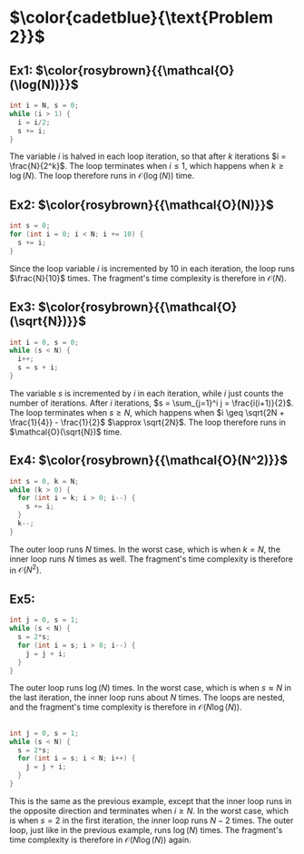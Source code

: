 # $\color{cadetblue}{\text{Problem 2}}$

## Ex1: $\color{rosybrown}{{\mathcal{O}(\log(N))}}$

```c
int i = N, s = 0;
while (i > 1) {
  i = i/2;
  s += i;
}
```

The variable $i$ is halved in each loop iteration, so that after $k$ iterations $i = \frac{N}{2^k}$. The loop terminates when $i \leq 1$, which happens when $k \geq \log(N)$. The loop therefore runs in $\mathcal{O}(\log(N))$ time.

## Ex2: $\color{rosybrown}{{\mathcal{O}(N)}}$

```c
int s = 0;
for (int i = 0; i < N; i += 10) {
  s += i;
}
```

Since the loop variable $i$ is incremented by 10 in each iteration, the loop runs $\frac{N}{10}$ times. The fragment's time complexity is therefore in $\mathcal{O}(N)$.

## Ex3: $\color{rosybrown}{{\mathcal{O}(\sqrt{N})}}$

```c
int i = 0, s = 0;
while (s < N) {
  i++;
  s = s + i;
}
```

The variable $s$ is incremented by $i$ in each iteration, while $i$ just counts the number of iterations. After $i$ iterations, $s = \sum_{j=1}^i j = \frac{i(i+1)}{2}$. The loop terminates when $s \geq N$, which happens when $i \geq \sqrt{2N + \frac{1}{4}} - \frac{1}{2}$ $\approx \sqrt{2N}$. The loop therefore runs in $\mathcal{O}(\sqrt{N})$ time.

## Ex4: $\color{rosybrown}{{\mathcal{O}(N^2)}}$

```c
int s = 0, k = N;
while (k > 0) {
  for (int i = k; i > 0; i--) {
    s += i;
  }
  k--;
}
```

The outer loop runs $N$ times. In the worst case, which is when $k = N$, the inner loop runs $N$ times as well. The fragment's time complexity is therefore in $\mathcal{O}(N^2)$.

## Ex5:

```c
int j = 0, s = 1;
while (s < N) {
  s = 2*s;
  for (int i = s; i > 0; i--) {
    j = j + i;
  }
}
```

The outer loop runs $\log(N)$ times. In the worst case, which is when $s \approx N$ in the last iteration, the inner loop runs about $N$ times. The loops are nested, and the fragment's time complexity is therefore in $\mathcal{O}(N\log(N))$.

## 

```c
int j = 0, s = 1;
while (s < N) {
  s = 2*s;
  for (int i = s; i < N; i++) {
    j = j + i;
  }
}
```

This is the same as the previous example, except that the inner loop runs in the opposite direction and terminates when $i \geq N$. In the worst case, which is when $s = 2$ in the first iteration, the inner loop runs $N - 2$ times. The outer loop, just like in the previous example, runs $\log(N)$ times. The fragment's time complexity is therefore in $\mathcal{O}(N\log(N))$ again.
